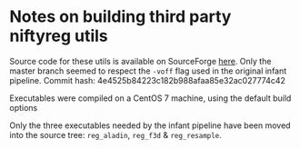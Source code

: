 # Notes on building third party niftyreg utils

Source code for these utils is available on SourceForge [here](https://sourceforge.net/p/niftyreg/git/ci/master/tree/).
Only the master branch seemed to respect the `-voff` flag used in the original
infant pipeline.
Commit hash: 4e4525b84223c182b988afaa85e32ac027774c42

Executables were compiled on a CentOS 7 machine, using the default build options

Only the three executables needed by the infant pipeline have been moved into
the source tree: `reg_aladin`, `reg_f3d` & `reg_resample`.